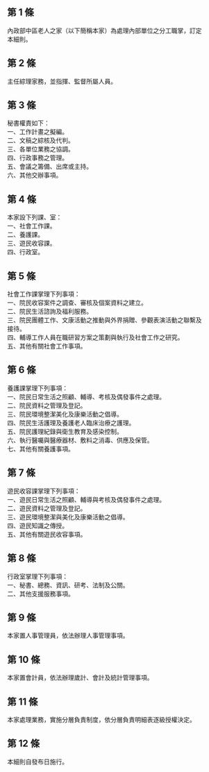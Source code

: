 第 1 條
-------
內政部中區老人之家（以下簡稱本家）為處理內部單位之分工職掌，訂定  
本細則。

第 2 條
-------
主任綜理家務，並指揮、監督所屬人員。

第 3 條
-------
秘書權責如下：   
一、工作計畫之擬編。   
二、文稿之綜核及代判。   
三、各單位業務之協調。   
四、行政事務之管理。   
五、會議之籌備、出席或主持。   
六、其他交辦事項。

第 4 條
-------
本家設下列課、室：   
一、社會工作課。   
二、養護課。   
三、遊民收容課。   
四、行政室。

第 5 條
-------
社會工作課掌理下列事項：   
一、院民收容案件之調查、審核及個案資料之建立。   
二、院民生活諮詢及福利服務。   
三、院民團體工作、文康活動之推動與外界捐贈、參觀表演活動之聯繫及  
    接待。   
四、輔導工作人員在職研習方案之策劃與執行及社會工作之研究。   
五、其他有關社會工作事項。

第 6 條
-------
養護課掌理下列事項：   
一、院民日常生活之照顧、輔導、考核及偶發事件之處理。   
二、院民資料之管理及登記。   
三、院民環境整潔美化及康樂活動之倡導。   
四、院民生活護理及養護老人臨床治療之護理。   
五、院民護理紀錄與衛生教育及感染控制。   
六、執行醫囑與醫療器材、敷料之消毒、供應及保管。   
七、其他有關養護事項。

第 7 條
-------
遊民收容課掌理下列事項：   
一、遊民日常生活之照顧、輔導與考核及偶發事件之處理。   
二、遊民資料之管理及登記。   
三、遊民環境整潔與美化及康樂活動之倡導。   
四、遊民知識之傳授。   
五、其他有關遊民收容事項。

第 8 條
-------
行政室掌理下列事項：   
一、秘書、總務、資訊、研考、法制及公關。   
二、其他支援服務事項。

第 9 條
-------
本家置人事管理員，依法辦理人事管理事項。

第 10 條
--------
本家置會計員，依法辦理歲計、會計及統計管理事項。

第 11 條
--------
本家處理業務，實施分層負責制度，依分層負責明細表逐級授權決定。

第 12 條
--------
本細則自發布日施行。

